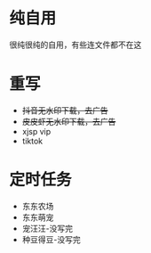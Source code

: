 # 纯自用
很纯很纯的自用，有些连文件都不在这
# 重写
- ~~抖音无水印下载，去广告~~
- ~~皮皮虾无水印下载，去广告~~
- xjsp vip
- tiktok
# 定时任务
- 东东农场
- 东东萌宠
- 宠汪汪-没写完
- 种豆得豆-没写完